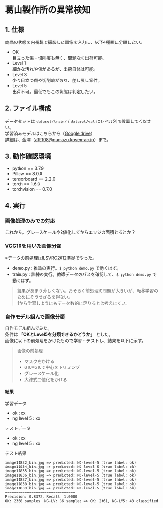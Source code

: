 # 葛山製作所の異常検知
## 1. 仕様
商品の状態を内視鏡で撮影した画像を入力に、以下4種類に分類したい。
- OK  
目立った傷・切削痕も無く、問題なく出荷可能。
- Level 1  
細かな汚れや傷があるが、出荷自体は可能。
- Level 3  
少々目立つ傷や切削痕があり、差し戻し案件。
- Level 5  
出荷不可。最低でもこの状態は判定したい。

## 2. ファイル構成
データセットは `dataset/train/` / `dataset/val` にレベル別で設置してください。  
学習済みモデルはこちらから（[Google drive]()）  
詳細は、金澤（[a19108@numazu.kosen-ac.jp]()）まで。  

## 3. 動作確認環境
- python == 3.7.9
- Pillow == 8.0.0
- tensorboard == 2.2.0
- torch	== 1.6.0
- torchvision == 0.7.0

## 4. 実行
### 画像処理のみでの対応
これから。グレースケールや2値化してからエッジの面積とるとか？

### VGG16を用いた画像分類
※データの前処理はILSVRC2012準拠でやった。
- demo.py : 推論の実行。`$ python demo.py` で動くはず。
- train.py : 訓練の実行。教師データのパスを確認して、`$ python demo.py` で動くはず。

> 結果があまり芳しくない。おそらく前処理の問題が大きいが、転移学習のためにそうせざるを得ない。  
> 1から学習しようにもデータ数的に足りるとは考えにくい。

### 自作モデル組んで画像分類
自作モデル組んでみた。  
条件は **「OKとLevel5を分類できるかどうか」** とした。  
画像に以下の前処理をかけたもので学習・テストし、結果を以下に示す。

> 画像の前処理
>- マスクをかける
>- 810*610で中心をトリミング
>- グレースケール化
>- 大津式二値化をかける

#### 結果
学習データ
- ok : xx
- ng level 5 : xx

テストデータ
- ok : xx
- ng level 5 : xx

テスト結果
```
image11832_bin.jpg => predicted: NG-level-5 (true label: ok)
image11834_bin.jpg => predicted: NG-level-5 (true label: ok)
image11835_bin.jpg => predicted: NG-level-5 (true label: ok)
image11836_bin.jpg => predicted: NG-level-5 (true label: ok)
image11837_bin.jpg => predicted: NG-level-5 (true label: ok)
image11838_bin.jpg => predicted: NG-level-5 (true label: ok)
image11839_bin.jpg => predicted: NG-level-5 (true label: ok)
================================
Precision: 0.8372, Recall: 1.0000
OK: 2368 samples, NG-LV: 36 samples => OK: 2361, NG-LV5: 43 classified
```